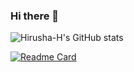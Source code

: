 ### Hi there 👋

<!--
**Hirusha-H/Hirusha-H** is a ✨ _special_ ✨ repository because its `README.md` (this file) appears on your GitHub profile.

Here are some ideas to get you started:

- 🔭 I’m currently working on ...
- 🌱 I’m currently learning ...
- 👯 I’m looking to collaborate on ...
- 🤔 I’m looking for help with ...
- 💬 Ask me about ...
- 📫 How to reach me: ...
- 😄 Pronouns: ...
- ⚡ Fun fact: ...
-->

![Hirusha-H's GitHub stats](https://github-readme-stats.vercel.app/api?username=Hirusha-H&show_icons=true&theme=tokyonight)

[![Readme Card](https://github-readme-stats.vercel.app/api/pin/?username=Hirusha-H&repo=github-readme-stats)](https://github.com/Hirusha-H/github-readme-stats)
